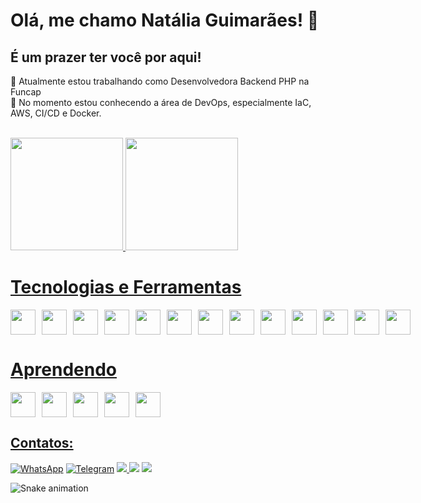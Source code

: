 # Olá, me chamo Natália Guimarães! :wave:
## É um prazer ter você por aqui! 

🔭 Atualmente estou trabalhando como Desenvolvedora Backend PHP na Funcap<br>
🌱 No momento estou conhecendo a área de DevOps, especialmente IaC, AWS, CI/CD e Docker.

<br>

<div>
<a href="https://github.com/natalia284">
<img loading="lazy" height="180em" src="https://github-readme-stats.vercel.app/api/top-langs/?username=natalia284&layout=compact&langs_count=7&theme=dracula"/>
<img loading="lazy" height="180em" src="https://github-readme-stats.vercel.app/api?username=natalia284&show_icons=true&theme=dracula&include_all_commits=true&count_private=true"/>
</div>


# Tecnologias e Ferramentas

<div style="display: flex; gap: 10px;">
    <img src="https://cdn.jsdelivr.net/gh/devicons/devicon@latest/icons/git/git-original.svg" width="40" height="40"/>
    <img src="https://cdn.jsdelivr.net/gh/devicons/devicon@latest/icons/php/php-original.svg" width="40" height="40"/>
    <img src="https://cdn.jsdelivr.net/gh/devicons/devicon@latest/icons/composer/composer-original.svg" width="40" height="40"/>
    <img src="https://cdn.jsdelivr.net/gh/devicons/devicon@latest/icons/laravel/laravel-original.svg" width="40" height="40"/>
    <img src="https://cdn.jsdelivr.net/gh/devicons/devicon@latest/icons/linux/linux-original.svg" width="40" height="40"/>
    <img src="https://cdn.jsdelivr.net/gh/devicons/devicon@latest/icons/postman/postman-original.svg" width="40" height="40"/>
    <img src="https://cdn.jsdelivr.net/gh/devicons/devicon@latest/icons/arduino/arduino-original.svg" width="40" height="40"/>
    <img src="https://cdn.jsdelivr.net/gh/devicons/devicon@latest/icons/cplusplus/cplusplus-original.svg" width="40" height="40" />
    <img src="https://cdn.jsdelivr.net/gh/devicons/devicon@latest/icons/java/java-original.svg" width="40" height="40" />
    <img src="https://cdn.jsdelivr.net/gh/devicons/devicon@latest/icons/json/json-original.svg" width="40" height="40"  />
    <img src="https://cdn.jsdelivr.net/gh/devicons/devicon@latest/icons/mysql/mysql-original.svg" width="40" height="40"  />
    <img src="https://cdn.jsdelivr.net/gh/devicons/devicon@latest/icons/python/python-original.svg" width="40" height="40"  />
    <img src="https://cdn.jsdelivr.net/gh/devicons/devicon@latest/icons/vscode/vscode-original.svg" width="40" height="40" />
</div>

# Aprendendo

<div style="display: flex; gap: 10px;">
    <img src="https://cdn.jsdelivr.net/gh/devicons/devicon@latest/icons/amazonwebservices/amazonwebservices-original-wordmark.svg" width="40" height="40"/>
    <img src="https://cdn.jsdelivr.net/gh/devicons/devicon@latest/icons/docker/docker-original.svg" width="40" height="40"/>
    <img src="https://cdn.jsdelivr.net/gh/devicons/devicon@latest/icons/githubactions/githubactions-original.svg" width="40" height="40"/>
    <img src="https://cdn.jsdelivr.net/gh/devicons/devicon@latest/icons/terraform/terraform-original.svg" width="40" height="40"/>
    <img src="https://cdn.jsdelivr.net/gh/devicons/devicon@latest/icons/ansible/ansible-original.svg" width="40" height="40"/>
</div>

## Contatos:

<div>
    <a href="https://wa.me/+5584986365690" target="_blank"><img loading="lazy" src="https://img.shields.io/badge/-WhatsApp-25D366?style=for-the-badge&logo=whatsapp&logoColor=white" alt="WhatsApp"></a>
    <a href="https://t.me/natalia_gui" target="_blank"><img loading="lazy" src="https://img.shields.io/badge/-Telegram-2CA5E0?style=for-the-badge&logo=telegram&logoColor=white" alt="Telegram"></a>
    <a href="https://www.instagram.com/natalia_guimaraes9/" target="_blank"><img loading="lazy" src="https://img.shields.io/badge/-Instagram-%23E4405F?style=for-the-badge&logo=instagram&logoColor=white" target="_blank"</a>
    <a href = "mailto:nataliagui284@gmail.com"><img loading="lazy" src="https://img.shields.io/badge/Gmail-D14836?style=for-the-badge&logo=gmail&logoColor=white" target="_blank"></a>
    <a href="https://www.linkedin.com/in/natalia--guimaraes/" target="_blank"><img loading="lazy" src="https://img.shields.io/badge/-LinkedIn-%230077B5?style=for-the-badge&logo=linkedin&logoColor=white" target="_blank"></a>   
</div>

![Snake animation](https://github.com/natalia284/blob/output/github-contribution-grid-snake.svg)


 

          
